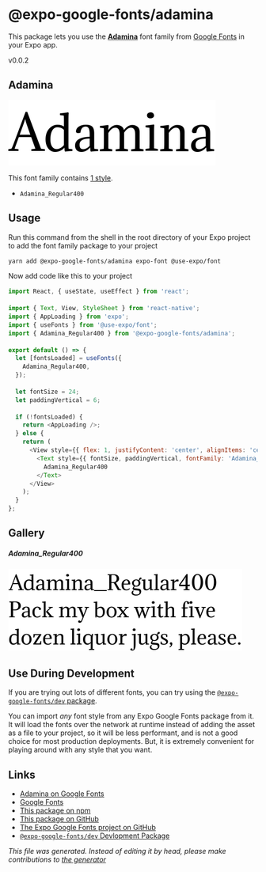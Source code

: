 # @expo-google-fonts/adamina

This package lets you use the [**Adamina**](https://fonts.google.com/specimen/Adamina) font family from [Google Fonts](https://fonts.google.com/) in your Expo app.

v0.0.2

## Adamina

![Adamina](./font-family.png)

This font family contains [1 style](#gallery).

- `Adamina_Regular400`

## Usage

Run this command from the shell in the root directory of your Expo project to add the font family package to your project
```sh
yarn add @expo-google-fonts/adamina expo-font @use-expo/font
```

Now add code like this to your project
```js
import React, { useState, useEffect } from 'react';

import { Text, View, StyleSheet } from 'react-native';
import { AppLoading } from 'expo';
import { useFonts } from '@use-expo/font';
import { Adamina_Regular400 } from '@expo-google-fonts/adamina';

export default () => {
  let [fontsLoaded] = useFonts({
    Adamina_Regular400,
  });

  let fontSize = 24;
  let paddingVertical = 6;

  if (!fontsLoaded) {
    return <AppLoading />;
  } else {
    return (
      <View style={{ flex: 1, justifyContent: 'center', alignItems: 'center' }}>
        <Text style={{ fontSize, paddingVertical, fontFamily: 'Adamina_Regular400' }}>
          Adamina_Regular400
        </Text>
      </View>
    );
  }
};

```

## Gallery

##### Adamina_Regular400
![Adamina_Regular400](./c241502ff8869d44e310b4e1782d5ca6f53b2d1844593bb0a360e12af0ddfcb1.ttf.png)


## Use During Development

If you are trying out lots of different fonts, you can try using the [`@expo-google-fonts/dev` package](https://www.npmjs.com/package/@expo-google-fonts/dev).

You can import *any* font style from any Expo Google Fonts package from it. It will load the fonts
over the network at runtime instead of adding the asset as a file to your project, so it will be 
less performant, and is not a good choice for most production deployments. But, it is extremely convenient
for playing around with any style that you want.

## Links

- [Adamina on Google Fonts](https://fonts.google.com/specimen/Adamina)
- [Google Fonts](https://fonts.google.com/)
- [This package on npm](https://www.npmjs.com/package/@expo-google-fonts/adamina)
- [This package on GitHub](https://github.com/expo/google-fonts/tree/master/font-packages/adamina)
- [The Expo Google Fonts project on GitHub](https://github.com/expo/google-fonts)
- [`@expo-google-fonts/dev` Devlopment Package](https://github.com/expo/google-fonts/tree/master/font-packages/dev)


*This file was generated. Instead of editing it by head, please make contributions to [the generator](https://github.com/expo/google-fonts/tree/master/packages/generator)*
